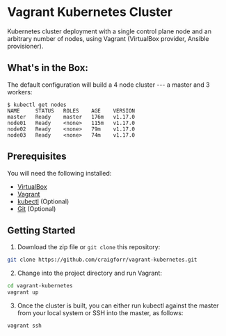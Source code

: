 # Vagrant Kubernetes Cluster

Kubernetes cluster deployment with a single control plane node and an arbitrary number of nodes, using Vagrant (VirtualBox provider, Ansible provisioner).

## What's in the Box:

The default configuration will build a 4 node cluster --- a master and 3 workers:

```
$ kubectl get nodes
NAME     STATUS   ROLES    AGE    VERSION
master   Ready    master   176m   v1.17.0
node01   Ready    <none>   115m   v1.17.0
node02   Ready    <none>   79m    v1.17.0
node03   Ready    <none>   74m    v1.17.0
```

## Prerequisites

You will need the following installed:

- [VirtualBox](https://www.virtualbox.org/)
- [Vagrant](https://www.vagrantup.com/)
- [kubectl](https://kubernetes.io/docs/tasks/tools/install-kubectl/) (Optional)
- [Git](https://git-scm.com/) (Optional)

## Getting Started

1. Download the zip file or `git clone` this repository:
```bash
git clone https://github.com/craigforr/vagrant-kubernetes.git
```
2. Change into the project directory and run Vagrant:
```bash
cd vagrant-kubernetes
vagrant up
```
3. Once the cluster is built, you can either run kubectl against the master from your local system or SSH into the master, as follows:
```bash
vagrant ssh
```

<!-- EOF -->
